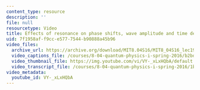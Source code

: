 ```yaml
---
content_type: resource
description: ''
file: null
resourcetype: Video
title: Effects of resonance on phase shifts, wave amplitude and time delay
uid: 7f1958af-f9cc-e577-7544-b90888a45b96
video_files:
  archive_url: https://archive.org/download/MIT8.04S16/MIT8_04S16_lec19_s2_300k.mp4
  video_captions_file: /courses/8-04-quantum-physics-i-spring-2016/b2bd7665f62f5f43b2106f257f5b9743_VY-_xLxHQbA.vtt
  video_thumbnail_file: https://img.youtube.com/vi/VY-_xLxHQbA/default.jpg
  video_transcript_file: /courses/8-04-quantum-physics-i-spring-2016/1b01120889db1e5857dcb4a3ca667c38_VY-_xLxHQbA.pdf
video_metadata:
  youtube_id: VY-_xLxHQbA
---
```

